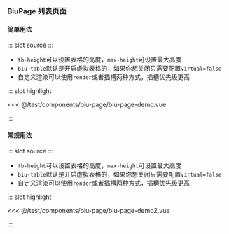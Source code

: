 ### BiuPage 列表页面

#### 简单用法

<demo-block>
::: slot source
<BiuPageDemo></BiuPageDemo>
:::

-   `tb-height`可以设置表格的高度，`max-height`可设置最大高度
-   `biu-table`默认是开启虚拟表格的，如果你想关闭只需要配置`virtual=false`
-   自定义渲染可以使用`render`或者插槽两种方式，插槽优先级更高

::: slot highlight

<<< @/test/components/biu-page/biu-page-demo.vue

:::
</demo-block>

#### 常规用法

<demo-block>
::: slot source
<BiuPageDemo2></BiuPageDemo2>
:::

-   `tb-height`可以设置表格的高度，`max-height`可设置最大高度
-   `biu-table`默认是开启虚拟表格的，如果你想关闭只需要配置`virtual=false`
-   自定义渲染可以使用`render`或者插槽两种方式，插槽优先级更高

::: slot highlight

<<< @/test/components/biu-page/biu-page-demo2.vue

:::
</demo-block>
